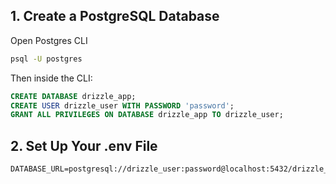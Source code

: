## 1. Create a PostgreSQL Database

Open Postgres CLI

```bash
psql -U postgres
```

Then inside the CLI:

```sql
CREATE DATABASE drizzle_app;
CREATE USER drizzle_user WITH PASSWORD 'password';
GRANT ALL PRIVILEGES ON DATABASE drizzle_app TO drizzle_user;
```

## 2. Set Up Your .env File
```.env
DATABASE_URL=postgresql://drizzle_user:password@localhost:5432/drizzle_app
```